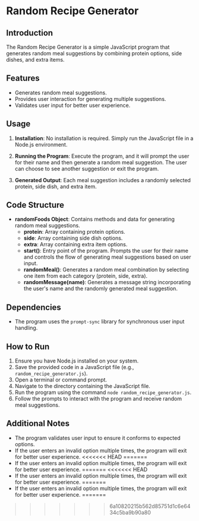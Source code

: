 # Random Recipe Generator

## Introduction
The Random Recipe Generator is a simple JavaScript program that generates random meal suggestions by combining protein options, side dishes, and extra items.

## Features
- Generates random meal suggestions.
- Provides user interaction for generating multiple suggestions.
- Validates user input for better user experience.

## Usage
1. **Installation**: No installation is required. Simply run the JavaScript file in a Node.js environment.

2. **Running the Program**: Execute the program, and it will prompt the user for their name and then generate a random meal suggestion. The user can choose to see another suggestion or exit the program.

3. **Generated Output**: Each meal suggestion includes a randomly selected protein, side dish, and extra item.

## Code Structure
- **randomFoods Object**: Contains methods and data for generating random meal suggestions.
  - **protein**: Array containing protein options.
  - **side**: Array containing side dish options.
  - **extra**: Array containing extra item options.
  - **start()**: Entry point of the program. Prompts the user for their name and controls the flow of generating meal suggestions based on user input.
  - **randomMeal()**: Generates a random meal combination by selecting one item from each category (protein, side, extra).
  - **randomMessage(name)**: Generates a message string incorporating the user's name and the randomly generated meal suggestion.

## Dependencies
- The program uses the `prompt-sync` library for synchronous user input handling.

## How to Run
1. Ensure you have Node.js installed on your system.
2. Save the provided code in a JavaScript file (e.g., `random_recipe_generator.js`).
3. Open a terminal or command prompt.
4. Navigate to the directory containing the JavaScript file.
5. Run the program using the command `node random_recipe_generator.js`.
6. Follow the prompts to interact with the program and receive random meal suggestions.

## Additional Notes
- The program validates user input to ensure it conforms to expected options.
- If the user enters an invalid option multiple times, the program will exit for better user experience.
<<<<<<< HEAD
=======
- If the user enters an invalid option multiple times, the program will exit for better user experience.
=======
<<<<<<< HEAD
- If the user enters an invalid option multiple times, the program will exit for better user experience.
=======
- If the user enters an invalid option multiple times, the program will exit for better user experience.
=======
>>>>>>> 6a10820215b562d85751d1c6e6434c5ba9b90a80

